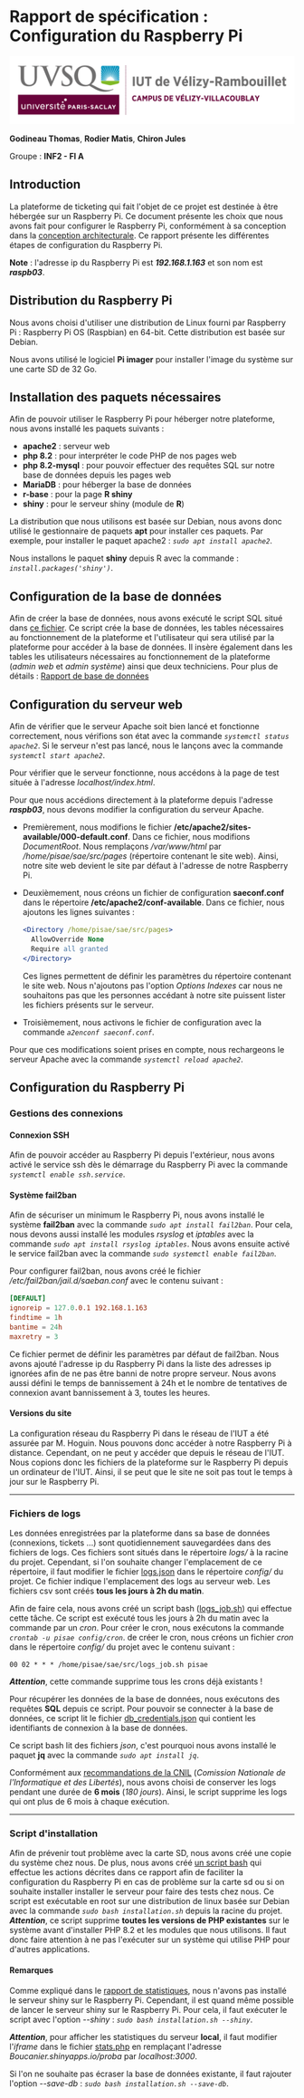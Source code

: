 # Rapport de spécification : Configuration du Raspberry Pi

![logo*uvsq](../annexes/logo_uvsq.png)

**Godineau Thomas**, **Rodier Matis**, **Chiron Jules**

Groupe : **INF2 - FI A**

## Introduction

La plateforme de ticketing qui fait l'objet de ce projet est destinée à être hébergée sur un Raspberry Pi. Ce document présente les choix que nous avons fait pour configurer le Raspberry Pi, conformément à sa conception dans la [conception architecturale](../Conception/conception_architecturale.md). Ce rapport présente les différentes étapes de configuration du Raspberry Pi.

**Note** : l'adresse ip du Raspberry Pi est ***192.168.1.163*** et son nom est ***raspb03***.

## Distribution du Raspberry Pi

Nous avons choisi d'utiliser une distribution de Linux fourni par Raspberry Pi : Raspberry Pi OS (Raspbian) en 64-bit. Cette distribution est basée sur Debian.

Nous avons utilisé le logiciel **Pi imager** pour installer l'image du système sur une carte SD de 32 Go.

## Installation des paquets nécessaires

Afin de pouvoir utiliser le Raspberry Pi pour héberger notre plateforme, nous avons installé les paquets suivants :

- **apache2** : serveur web
- **php 8.2** : pour interpréter le code PHP de nos pages web
- **php 8.2-mysql** : pour pouvoir effectuer des requêtes SQL sur notre base de données depuis les pages web
- **MariaDB** : pour héberger la base de données
- **r-base** : pour la page **R shiny**
- **shiny** : pour le serveur shiny (module de **R**)

La distribution que nous utilisons est basée sur Debian, nous avons donc utilisé le gestionnaire de paquets **apt** pour installer ces paquets. Par exemple, pour installer le paquet apache2 : *`sudo apt install apache2`*.

Nous installons le paquet **shiny** depuis R avec la commande : *`install.packages('shiny')`*.

## Configuration de la base de données

Afin de créer la base de données, nous avons exécuté le script SQL situé dans [ce fichier](../../src/db/creation_mariadb.sql). Ce script crée la base de données, les tables nécessaires au fonctionnement de la plateforme et l'utilisateur qui sera utilisé par la plateforme pour accéder à la base de données. Il insère également dans les tables les utilisateurs nécessaires au fonctionnement de la plateforme (*admin web* et *admin système*) ainsi que deux techniciens. Pour plus de détails : [Rapport de base de données](base_de_donnees.md)

## Configuration du serveur web

Afin de vérifier que le serveur Apache soit bien lancé et fonctionne correctement, nous vérifions son état avec la commande *`systemctl status apache2`*. Si le serveur n'est pas lancé, nous le lançons avec la commande *`systemctl start apache2`*.

Pour vérifier que le serveur fonctionne, nous accédons à la page de test située à l'adresse *localhost/index.html*.

Pour que nous accédions directement à la plateforme depuis l'adresse ***raspb03***, nous devons modifier la configuration du serveur Apache.

- Premièrement, nous modifions le fichier **/etc/apache2/sites-available/000-default.conf**. Dans ce fichier, nous modifions *DocumentRoot*. Nous remplaçons */var/www/html* par */home/pisae/sae/src/pages* (répertoire contenant le site web). Ainsi, notre site web devient le site par défaut à l'adresse de notre Raspberry Pi.

- Deuxièmement, nous créons un fichier de configuration **saeconf.conf** dans le répertoire **/etc/apache2/conf-available**. Dans ce fichier, nous ajoutons les lignes suivantes :

  ```apache
  <Directory /home/pisae/sae/src/pages>
    AllowOverride None
    Require all granted
  </Directory>
  ```

  Ces lignes permettent de définir les paramètres du répertoire contenant le site web. Nous n'ajoutons pas l'option *Options Indexes* car nous ne souhaitons pas que les personnes accédant à notre site puissent lister les fichiers présents sur le serveur.

- Troisièmement, nous activons le fichier de configuration avec la commande *`a2enconf saeconf.conf`*.

Pour que ces modifications soient prises en compte, nous rechargeons le serveur Apache avec la commande *`systemctl reload apache2`*.

## Configuration du Raspberry Pi

### Gestions des connexions

#### Connexion SSH

Afin de pouvoir accéder au Raspberry Pi depuis l'extérieur, nous avons activé le service ssh dès le démarrage du Raspberry Pi avec la commande *`systemctl enable ssh.service`*.

#### Système fail2ban

Afin de sécuriser un minimum le Raspberry Pi, nous avons installé le système **fail2ban** avec la commande *`sudo apt install fail2ban`*. Pour cela, nous devons aussi installé les modules *rsyslog* et *iptables* avec la commande *`sudo apt install rsyslog iptables`*. Nous avons ensuite activé le service fail2ban avec la commande *`sudo systemctl enable fail2ban`*.

Pour configurer fail2ban, nous avons créé le fichier */etc/fail2ban/jail.d/saeban.conf* avec le contenu suivant :

```conf
[DEFAULT]
ignoreip = 127.0.0.1 192.168.1.163
findtime = 1h
bantime = 24h
maxretry = 3
```

Ce fichier permet de définir les paramètres par défaut de fail2ban. Nous avons ajouté l'adresse ip du Raspberry Pi dans la liste des adresses ip ignorées afin de ne pas être banni de notre propre serveur. Nous avons aussi défini le temps de bannissement à 24h et le nombre de tentatives de connexion avant bannissement à 3, toutes les heures.

#### Versions du site

La configuration réseau du Raspberry Pi dans le réseau de l'IUT a été assurée par M. Hoguin. Nous pouvons donc accéder à notre Raspberry Pi à distance. Cependant, on ne peut y accéder que depuis le réseau de l'IUT. Nous copions donc les fichiers de la plateforme sur le Raspberry Pi depuis un ordinateur de l'IUT. Ainsi, il se peut que le site ne soit pas tout le temps à jour sur le Raspberry Pi.

---

### Fichiers de logs

Les données enregistrées par la plateforme dans sa base de données (connexions, tickets ...) sont quotidiennement sauvegardées dans des fichiers de logs. Ces fichiers sont situés dans le répertoire *logs/* à la racine du projet. Cependant, si l'on souhaite changer l'emplacement de ce répertoire, il faut modifier le fichier [logs.json](../../config/logs.json) dans le répertoire *config/* du projet. Ce fichier indique l'emplacement des logs au serveur web. Les fichiers csv sont créés **tous les jours à 2h du matin**.

Afin de faire cela, nous avons créé un script bash ([logs_job.sh](../../src/logs_job.sh)) qui effectue cette tâche. Ce script est exécuté tous les jours à 2h du matin avec la commande par un *cron*. Pour créer le cron, nous exécutons la commande *`crontab -u pisae config/cron`*.  de créer le cron, nous créons un fichier *cron* dans le répertoire *config/* du projet avec le contenu suivant :

```cron
00 02 * * * /home/pisae/sae/src/logs_job.sh pisae
```

***Attention***, cette commande supprime tous les crons déjà existants !

Pour récupérer les données de la base de données, nous exécutons des requêtes **SQL** depuis ce script. Pour pouvoir se connecter à la base de données, ce script lit le fichier [db_credentials.json](../../config/db_credentials.json) qui contient les identifiants de connexion à la base de données.

Ce script bash lit des fichiers *json*, c'est pourquoi nous avons installé le paquet **jq** avec la commande *`sudo apt install jq`*.

Conformément aux [recommandations de la CNIL](https://www.cnil.fr/sites/cnil/files/atoms/files/recommandation_-_journalisation.pdf) (*Comission Nationale de l'Informatique et des Libertés*), nous avons choisi de conserver les logs pendant une durée de **6 mois** (*180 jours*). Ainsi, le script supprime les logs qui ont plus de 6 mois à chaque exécution.

---

### Script d'installation

Afin de prévenir tout problème avec la carte SD, nous avons créé une copie du système chez nous. De plus, nous avons créé [un script bash](../../installation.sh) qui effectue les actions décrites dans ce rapport afin de faciliter la configuration du Raspberry Pi en cas de problème sur la carte sd ou si on souhaite installer installer le serveur pour faire des tests chez nous. Ce script est exécutable en root sur une distribution de linux basée sur Debian avec la commande *`sudo bash installation.sh`* depuis la racine du projet. ***Attention***, ce script supprime **toutes les versions de PHP existantes** sur le système avant d'installer PHP 8.2 et les modules que nous utilisons. Il faut donc faire attention à ne pas l'exécuter sur un système qui utilise PHP pour d'autres applications.

#### Remarques

Comme expliqué dans le [rapport de statistiques](statistiques.md), nous n'avons pas installé le serveur shiny sur le Raspberry Pi.
Cependant, il est quand même possible de lancer le serveur shiny sur le Raspberry Pi. Pour cela, il faut exécuter le script avec l'option *--shiny* : *`sudo bash installation.sh --shiny`*.

***Attention***, pour afficher les statistiques du serveur **local**, il faut modifier l'*iframe* dans le fichier [stats.php](../../src/pages/stats.php) en remplaçant l'adresse *Boucanier.shinyapps.io/proba* par *localhost:3000*.

Si l'on ne souhaite pas écraser la base de données existante, il faut rajouter l'option *--save-db* : *`sudo bash installation.sh --save-db`*.
